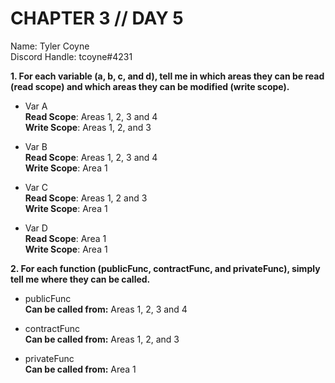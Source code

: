 # CHAPTER 3 // DAY 5

Name: Tyler Coyne  
Discord Handle: tcoyne#4231

**1. For each variable (a, b, c, and d), tell me in which areas they can be read (read scope) and which areas they can be modified (write scope).**

- Var A <br>
**Read Scope**: Areas 1, 2, 3 and 4  <br>
**Write Scope**: Areas 1, 2, and 3 <br>

- Var B <br>
**Read Scope**: Areas 1, 2, 3 and 4 <br>
**Write Scope**: Area 1  <br>

- Var C <br>
**Read Scope**: Areas 1, 2 and 3 <br>
**Write Scope**: Area 1 <br>

- Var D <br>
**Read Scope**: Area 1 <br>
**Write Scope**: Area 1 <br>

**2. For each function (publicFunc, contractFunc, and privateFunc), simply tell me where they can be called.**

- publicFunc <br>
**Can be called from:** Areas 1, 2, 3 and 4 <br>

- contractFunc <br>
**Can be called from:** Areas 1, 2, and 3 <br>

- privateFunc <br>
**Can be called from:** Area 1 <br>
